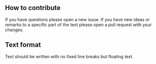 ## How to contribute

If you have questions please open a new issue. If you have new ideas or remarks to a specific part of the text please open a pull request with your changes.

## Text format

Text should be written with no fixed line breaks but floating text.
